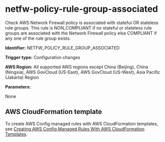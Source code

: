 # netfw\-policy\-rule\-group\-associated<a name="netfw-policy-rule-group-associated"></a>

Check AWS Network Firewall policy is associated with stateful OR stateless rule groups\. This rule is NON\_COMPLIANT if no stateful or stateless rule groups are associated with the Network Firewall policy else COMPLIANT if any one of the rule group exists\. 

**Identifier:** NETFW\_POLICY\_RULE\_GROUP\_ASSOCIATED

**Trigger type:** Configuration changes

**AWS Region:** All supported AWS regions except China \(Beijing\), China \(Ningxia\), AWS GovCloud \(US\-East\), AWS GovCloud \(US\-West\), Asia Pacific \(Jakarta\) Region

**Parameters:**

None  

## AWS CloudFormation template<a name="w79aac11c32c17b7d383c15"></a>

To create AWS Config managed rules with AWS CloudFormation templates, see [Creating AWS Config Managed Rules With AWS CloudFormation Templates](aws-config-managed-rules-cloudformation-templates.md)\.